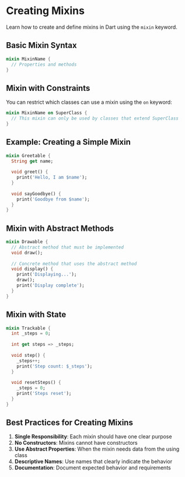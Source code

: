 # Creating Mixins

Learn how to create and define mixins in Dart using the `mixin` keyword.

## Basic Mixin Syntax

```dart
mixin MixinName {
  // Properties and methods
}
```

## Mixin with Constraints

You can restrict which classes can use a mixin using the `on` keyword:

```dart
mixin MixinName on SuperClass {
  // This mixin can only be used by classes that extend SuperClass
}
```

## Example: Creating a Simple Mixin

```dart
mixin Greetable {
  String get name;
  
  void greet() {
    print('Hello, I am $name');
  }
  
  void sayGoodbye() {
    print('Goodbye from $name');
  }
}
```

## Mixin with Abstract Methods

```dart
mixin Drawable {
  // Abstract method that must be implemented
  void draw();
  
  // Concrete method that uses the abstract method
  void display() {
    print('Displaying...');
    draw();
    print('Display complete');
  }
}
```

## Mixin with State

```dart
mixin Trackable {
  int _steps = 0;
  
  int get steps => _steps;
  
  void step() {
    _steps++;
    print('Step count: $_steps');
  }
  
  void resetSteps() {
    _steps = 0;
    print('Steps reset');
  }
}
```

## Best Practices for Creating Mixins

1. **Single Responsibility**: Each mixin should have one clear purpose
2. **No Constructors**: Mixins cannot have constructors
3. **Use Abstract Properties**: When the mixin needs data from the using class
4. **Descriptive Names**: Use names that clearly indicate the behavior
5. **Documentation**: Document expected behavior and requirements
